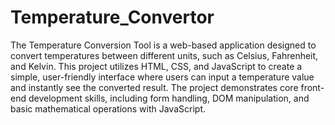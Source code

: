 # Temperature_Convertor

The Temperature Conversion Tool is a web-based application designed to convert temperatures between different units, such as Celsius, Fahrenheit, and Kelvin. This project utilizes HTML, CSS, and JavaScript to create a simple, user-friendly interface where users can input a temperature value and instantly see the converted result. The project demonstrates core front-end development skills, including form handling, DOM manipulation, and basic mathematical operations with JavaScript.
